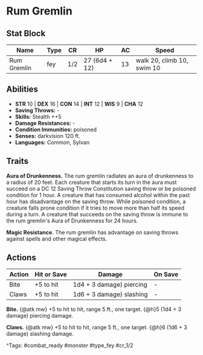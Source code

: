 # Rum Gremlin

## Stat Block

| Name | Type | CR | HP | AC | Speed |
|------|------|----|----|----|-------|
| Rum Gremlin | fey | 1/2 | 27 (6d4 + 12) | 13 | walk 20, climb 10, swim 10 |

## Abilities

- **STR** 10 | **DEX** 16 | **CON** 14 | **INT** 12 | **WIS** 9 | **CHA** 12
- **Saving Throws:** -  
- **Skills:** Stealth ++5  
- **Damage Resistances:** -  
- **Condition Immunities:** poisoned  
- **Senses:** darkvision 120 ft.  
- **Languages:** Common, Sylvan

## Traits

**Aura of Drunkenness.** The rum gremlin radiates an aura of drunkenness to a radius of 20 feet. Each creature that starts its turn in the aura must succeed on a DC 12 Saving Throw Constitution saving throw or be poisoned condition for 1 hour. A creature that has consumed alcohol within the past hour has disadvantage on the saving throw. While poisoned condition, a creature falls prone condition if it tries to move more than half its speed during a turn. A creature that succeeds on the saving throw is immune to the rum gremlin's Aura of Drunkenness for 24 hours.

**Magic Resistance.** The rum gremlin has advantage on saving throws against spells and other magical effects.


## Actions

| Action | Hit or Save | Damage | On Save |
|--------|--------------|--------|----------|
| Bite | +5 to hit | 1d4 + 3 damage) piercing | - |
| Claws | +5 to hit | 1d6 + 3 damage) slashing | - |

**Bite.** {@atk mw} +5 to hit to hit, range 5 ft., one target. {@h}5 (1d4 + 3 damage) piercing damage.

**Claws.** {@atk mw} +5 to hit to hit, range 5 ft., one target. {@h}6 (1d6 + 3 damage) slashing damage.


^Tags: #combat_ready #monster #type_fey #cr_1/2